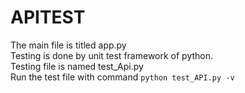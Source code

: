 # APITEST
The main file is titled app.py  
Testing is done by unit test framework of python.  
Testing file is named test_Api.py  
Run the test file with command `python test_API.py -v`  
